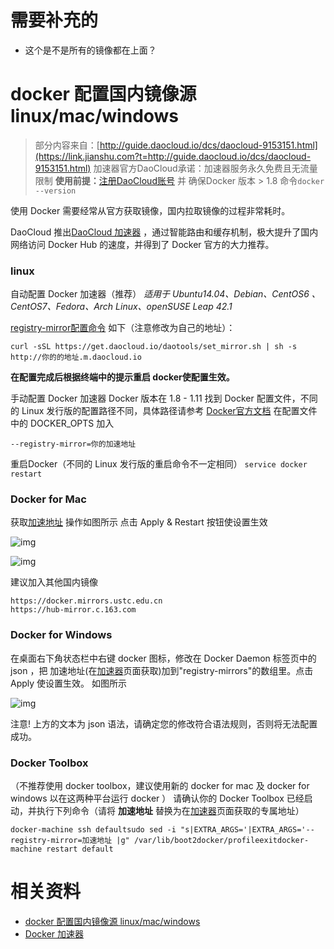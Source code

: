 # 需要补充的

- 这个是不是所有的镜像都在上面？



# docker 配置国内镜像源 linux/mac/windows




> 部分内容来自：[http://guide.daocloud.io/dcs/daocloud-9153151.html](https://link.jianshu.com?t=http://guide.daocloud.io/dcs/daocloud-9153151.html)
> 加速器官方DaoCloud承诺：加速器服务永久免费且无流量限制
> **使用前提：**[注册DaoCloud账号](https://link.jianshu.com?t=https://account.daocloud.io/signin) 并 确保Docker 版本 > 1.8
> 命令`docker --version`

使用 Docker 需要经常从官方获取镜像，国内拉取镜像的过程非常耗时。

DaoCloud 推出[DaoCloud 加速器](https://link.jianshu.com?t=https://www.daocloud.io/mirror) ，通过智能路由和缓存机制，极大提升了国内网络访问 Docker Hub 的速度，并得到了 Docker 官方的大力推荐。

### linux

自动配置 Docker 加速器（推荐）
 *适用于 Ubuntu14.04、Debian、CentOS6 、CentOS7、Fedora、Arch Linux、openSUSE Leap 42.1*

[registry-mirror配置命令](https://link.jianshu.com?t=https://www.daocloud.io/mirror#accelerator-doc)  如下（注意修改为自己的地址）：

```
curl -sSL https://get.daocloud.io/daotools/set_mirror.sh | sh -s http://你的的地址.m.daocloud.io
```

**在配置完成后根据终端中的提示重启 docker使配置生效。**

手动配置 Docker 加速器
 Docker 版本在 1.8 - 1.11
 找到 Docker 配置文件，不同的 Linux 发行版的配置路径不同，具体路径请参考 [Docker官方文档](https://link.jianshu.com?t=https://docs.docker.com/engine/admin/)
 在配置文件中的 DOCKER_OPTS 加入

```
--registry-mirror=你的加速地址
```

重启Docker（不同的 Linux 发行版的重启命令不一定相同）
 `service docker restart`

### Docker for Mac

获取[加速地址](https://link.jianshu.com?t=https://www.daocloud.io/mirror#accelerator-doc)
 操作如图所示
 点击 Apply & Restart 按钮使设置生效




![img](https:////upload-images.jianshu.io/upload_images/2795885-4ffcb0c48c005ae2.png?imageMogr2/auto-orient/strip%7CimageView2/2/w/330/format/webp)





![img](https:////upload-images.jianshu.io/upload_images/2795885-18216c0a9772aa4a.png?imageMogr2/auto-orient/strip%7CimageView2/2/w/378/format/webp)



建议加入其他国内镜像



```
https://docker.mirrors.ustc.edu.cn
https://hub-mirror.c.163.com
```

### Docker for Windows

在桌面右下角状态栏中右键 docker 图标，修改在 Docker Daemon 标签页中的 json ，把 加速地址(在[加速器](https://link.jianshu.com?t=https://www.daocloud.io/mirror#accelerator-doc)页面获取)加到"registry-mirrors"的数组里。点击 Apply 使设置生效。
 如图所示




![img](https:////upload-images.jianshu.io/upload_images/2795885-595dd1726679ad2e.png?imageMogr2/auto-orient/strip%7CimageView2/2/w/519/format/webp)





注意!
 上方的文本为 json 语法，请确定您的修改符合语法规则，否则将无法配置成功。

### Docker Toolbox

（不推荐使用 docker toolbox，建议使用新的 docker for mac 及 docker for windows 以在这两种平台运行 docker ）
 请确认你的 Docker Toolbox 已经启动，并执行下列命令（请将 **加速地址** 替换为在[加速器](https://link.jianshu.com?t=https://www.daocloud.io/mirror#accelerator-doc)页面获取的专属地址）

```
docker-machine ssh defaultsudo sed -i "s|EXTRA_ARGS='|EXTRA_ARGS='--registry-mirror=加速地址 |g" /var/lib/boot2docker/profileexitdocker-machine restart default
```




# 相关资料

- [docker 配置国内镜像源 linux/mac/windows](https://www.jianshu.com/p/9fce6e583669)
- [Docker 加速器](https://www.daocloud.io/mirror#accelerator-doc)
